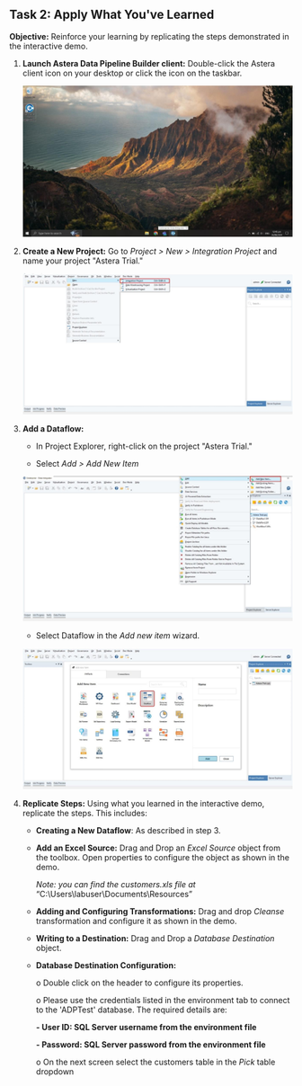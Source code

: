 ## Task 2: Apply What You've Learned
**Objective:** Reinforce your learning by replicating the steps demonstrated in the interactive demo.

1. **Launch Astera Data Pipeline Builder client:** Double-click the Astera client icon on your desktop or click the icon on the taskbar.

    ![](images/image-000.jpg)

2. **Create a New Project:** Go to *Project > New > Integration Project* and name your project "Astera Trial."

   ![](images/image-001.jpg)

3. **Add a Dataflow:**

   - In Project Explorer, right-click on the project "Astera Trial."

   - Select *Add > Add New Item*

    ![](images/image-002.jpg)

   - Select Dataflow in the *Add new item* wizard.

    ![](images/image-003.jpg)
   
4. **Replicate Steps:** Using what you learned in the interactive demo, replicate the steps. This includes:

   - **Creating a New Dataflow**: As described in step 3.

   - **Add an Excel Source:** Drag and Drop an *Excel Source* object from the toolbox. Open properties to configure the object as shown in the demo.

     *Note: you can find the customers.xls file at* “C:\Users\labuser\Documents\Resources”

   - **Adding and Configuring Transformations:** Drag and drop *Cleanse* transformation and configure it as shown in the demo.

   - **Writing to a Destination:** Drag and Drop a *Database Destination* object.

   - **Database Destination Configuration:**

       o Double click on the header to configure its properties.

       o Please use the credentials listed in the environment tab to connect to the 'ADPTest' database. The required details are:

       **- User ID: SQL Server username from the environment file**
   
       **- Password: SQL Server password from the environment file**

       o On the next screen select the customers table in the *Pick* table dropdown

